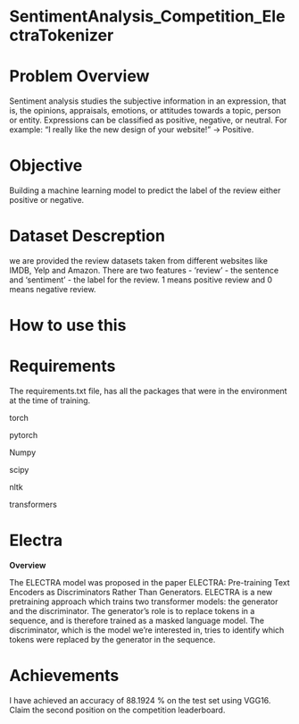 # SentimentAnalysis_Competition_ElectraTokenizer

# Problem Overview 
Sentiment analysis studies the subjective information in an expression, that is, the opinions, appraisals, emotions, or attitudes towards a topic, person or entity. 
Expressions can be classified as positive, negative, or neutral. For example: “I really like the new design of your website!” → Positive.

# Objective 
Building a machine learning model to predict the label of the review either positive or negative.

# Dataset Descreption
we are provided the review datasets taken from different websites like IMDB, Yelp and Amazon. 
There are two features - ‘review’ - the sentence and ‘sentiment’ - the label for the review. 1 means positive review and 0 means negative review.

# How to use this

# Requirements
The requirements.txt file, has all the packages that were in the environment at the time of training.

torch

pytorch

Numpy

scipy

nltk

transformers

# Electra 
**Overview**

The ELECTRA model was proposed in the paper ELECTRA: Pre-training Text Encoders as Discriminators Rather Than Generators. ELECTRA is a new pretraining approach which trains 
two transformer models: the generator and the discriminator. The generator’s role is to replace tokens in a sequence, and is therefore trained as a masked language model. 
The discriminator, which is the model we’re interested in, tries to identify which tokens were replaced by the generator in the sequence.

# Achievements 
I have achieved an accuracy of 88.1924 % on the test set using VGG16.
Claim the second position on the competition leaderboard.

